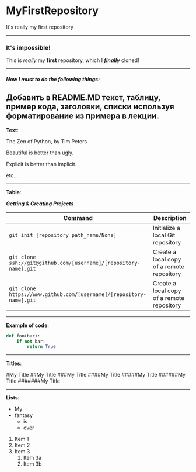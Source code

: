 # MyFirstRepository
It's really my first repository

-------

### It's impossible!
This is _really_ my __first__ repository, which I __*finally*__ cloned!


-------
##### Now I must to do the following things:

Добавить в README.MD текст, таблицу, пример кода, заголовки,
списки используя форматирование из примера в лекции.
---

__Text__:

The Zen of Python, by Tim Peters

Beautiful is better than ugly.

Explicit is better than implicit.

etc...

---

__Table__:

_**Getting & Creating Projects**_

| Command | Description |
| ------- | ----------- |
| `git init [repository path_name/None]` | Initialize a local Git repository |
| `git clone ssh://git@github.com/[username]/[repository-name].git` | Create a local copy of a remote repository |
| `git clone https://www.github.com/[username]/[repository-name].git` | Create a local copy of a remote repository |

---

__Example of code__:

```python
def foo(bar):
    if not bar:
        return True
```
---
__Titles__:

#My Title
##My Title
###My Title
####My Title
#####My Title
######My Title
#######My Title

---
__Lists__:

* My 
* fantasy
  * is
  * over
  
1. Item 1
1. Item 2
1. Item 3
   1. Item 3a
   1. Item 3b

















